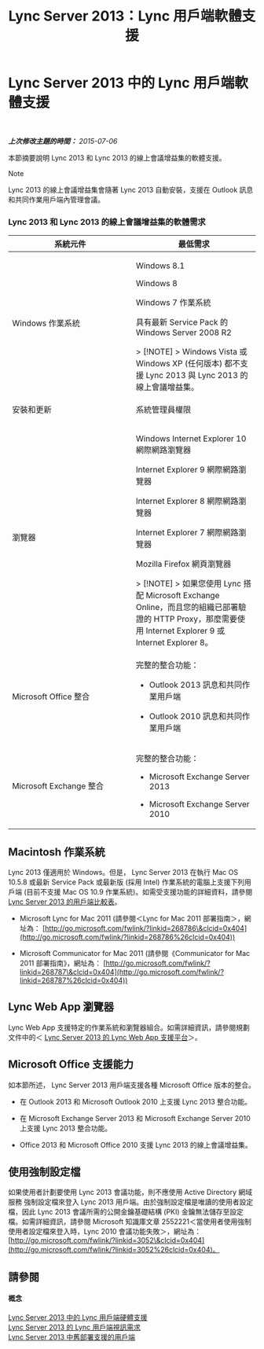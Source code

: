 ﻿---
title: Lync Server 2013：Lync 用戶端軟體支援
TOCTitle: Lync 用戶端軟體支援
ms:assetid: a6851e38-ba9a-4f19-9aa7-d8accf4d62b3
ms:mtpsurl: https://technet.microsoft.com/zh-tw/library/Gg412781(v=OCS.15)
ms:contentKeyID: 49291907
ms.date: 08/10/2015
mtps_version: v=OCS.15
ms.translationtype: HT
---

# Lync Server 2013 中的 Lync 用戶端軟體支援

 

_**上次修改主題的時間：** 2015-07-06_

本節摘要說明 Lync 2013 和 Lync 2013 的線上會議增益集的軟體支援。

> [!NOTE]  
> Lync 2013 的線上會議增益集會隨著 Lync 2013 自動安裝，支援在 Outlook 訊息和共同作業用戶端內管理會議。



### Lync 2013 和 Lync 2013 的線上會議增益集的軟體需求

<table>
<colgroup>
<col style="width: 50%" />
<col style="width: 50%" />
</colgroup>
<thead>
<tr class="header">
<th>系統元件</th>
<th>最低需求</th>
</tr>
</thead>
<tbody>
<tr class="odd">
<td><p>Windows 作業系統</p></td>
<td><p>Windows 8.1</p>
<p>Windows 8</p>
<p>Windows 7 作業系統</p>
<p>具有最新 Service Pack 的 Windows Server 2008 R2</p>
<div class="alert">
> [!NOTE]  
> Windows Vista 或 Windows XP (任何版本) 都不支援 Lync 2013 與 Lync 2013 的線上會議增益集。


</div></td>
</tr>
<tr class="even">
<td><p>安裝和更新</p></td>
<td><p>系統管理員權限</p></td>
</tr>
<tr class="odd">
<td><p>瀏覽器</p></td>
<td><p>Windows Internet Explorer 10 網際網路瀏覽器</p>
<p>Internet Explorer 9 網際網路瀏覽器</p>
<p>Internet Explorer 8 網際網路瀏覽器</p>
<p>Internet Explorer 7 網際網路瀏覽器</p>
<p>Mozilla Firefox 網頁瀏覽器</p>
<div class="alert">
> [!NOTE]  
> 如果您使用 Lync 搭配 Microsoft Exchange Online，而且您的組織已部署驗證的 HTTP Proxy，那麼需要使用 Internet Explorer 9 或 Internet Explorer 8。


</div></td>
</tr>
<tr class="even">
<td><p>Microsoft Office 整合</p></td>
<td><p>完整的整合功能：</p>
<ul>
<li><p>Outlook 2013 訊息和共同作業用戶端</p></li>
<li><p>Outlook 2010 訊息和共同作業用戶端</p></li>
</ul></td>
</tr>
<tr class="odd">
<td><p>Microsoft Exchange 整合</p></td>
<td><p>完整的整合功能：</p>
<ul>
<li><p>Microsoft Exchange Server 2013</p></li>
<li><p>Microsoft Exchange Server 2010</p></li>
</ul></td>
</tr>
</tbody>
</table>


## Macintosh 作業系統

Lync 2013 僅適用於 Windows。但是， Lync Server 2013 在執行 Mac OS 10.5.8 或最新 Service Pack 或最新版 (採用 Intel) 作業系統的電腦上支援下列用戶端 (目前不支援 Mac OS 10.9 作業系統)。如需受支援功能的詳細資料，請參閱 [Lync Server 2013 的用戶端比較表](lync-server-2013-desktop-client-comparison-tables.md)。

  - Microsoft Lync for Mac 2011 (請參閱＜Lync for Mac 2011 部署指南＞，網址為： [http://go.microsoft.com/fwlink/?linkid=268786\&clcid=0x404](http://go.microsoft.com/fwlink/?linkid=268786%26clcid=0x404))

  - Microsoft Communicator for Mac 2011 (請參閱《Communicator for Mac 2011 部署指南》，網址為： [http://go.microsoft.com/fwlink/?linkid=268787\&clcid=0x404](http://go.microsoft.com/fwlink/?linkid=268787%26clcid=0x404))

## Lync Web App 瀏覽器

Lync Web App 支援特定的作業系統和瀏覽器組合。如需詳細資訊，請參閱規劃文件中的＜ [Lync Server 2013 的 Lync Web App 支援平台](lync-server-2013-lync-web-app-supported-platforms.md)＞。

## Microsoft Office 支援能力

如本節所述， Lync Server 2013 用戶端支援各種 Microsoft Office 版本的整合。

  - 在 Outlook 2013 和 Microsoft Outlook 2010 上支援 Lync 2013 整合功能。

  - 在 Microsoft Exchange Server 2013 和 Microsoft Exchange Server 2010 上支援 Lync 2013 整合功能。

  - Office 2013 和 Microsoft Office 2010 支援 Lync 2013 的線上會議增益集。

## 使用強制設定檔

如果使用者計劃要使用 Lync 2013 會議功能，則不應使用 Active Directory 網域服務 強制設定檔來登入 Lync 2013 用戶端。由於強制設定檔是唯讀的使用者設定檔，因此 Lync 2013 會議所需的公開金鑰基礎結構 (PKI) 金鑰無法儲存至設定檔。如需詳細資訊，請參閱 Microsoft 知識庫文章 2552221＜當使用者使用強制使用者設定檔來登入時，Lync 2010 會議功能失敗＞，網址為： [http://go.microsoft.com/fwlink/?linkid=3052\&clcid=0x404](http://go.microsoft.com/fwlink/?linkid=3052%26clcid=0x404)。

## 請參閱

#### 概念

[Lync Server 2013 中的 Lync 用戶端硬體支援](lync-server-2013-lync-client-hardware-support.md)  
[Lync Server 2013 的 Lync 用戶端視訊需求](lync-server-2013-lync-client-video-requirements.md)  
[Lync Server 2013 中舊部署支援的用戶端](lync-server-2013-supported-clients-from-previous-deployments.md)

